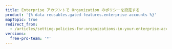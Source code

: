 ```yaml
---
title: Enterprise アカウントで Organization のポリシーを設定する
product: '{% data reusables.gated-features.enterprise-accounts %}'
mapTopic: true
redirect_from:
  - /articles/setting-policies-for-organizations-in-your-enterprise-account
versions:
  free-pro-team: '*'
---
```


